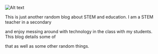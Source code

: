 ![Alt text](https://cdn.midjourney.com/45b09edb-3558-40d7-83e1-5075adff9bcb/0_0.png)

This is just another random blog about STEM and education. I am a STEM teacher in a secondary

and enjoy messing around with technology in the class with my students. This blog details some of

that as well as some other random things.
